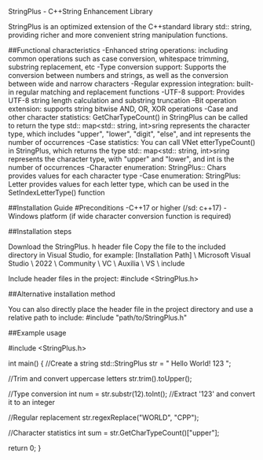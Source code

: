 StringPlus - C++String Enhancement Library

StringPlus is an optimized extension of the C++standard library std:: string, providing richer and more convenient string manipulation functions.



##Functional characteristics
-Enhanced string operations: including common operations such as case conversion, whitespace trimming, substring replacement, etc
-Type conversion support: Supports the conversion between numbers and strings, as well as the conversion between wide and narrow characters
-Regular expression integration: built-in regular matching and replacement functions
-UTF-8 support: Provides UTF-8 string length calculation and substring truncation
-Bit operation extension: supports string bitwise AND, OR, XOR operations
-Case and other character statistics: GetCharTypeCount() in StringPlus can be called to return the type std:: map<std:: string, int>sring represents the character type, which includes "upper", "lower", "digit", "else", and int represents the number of occurrences
-Case statistics: You can call VNet etterTypeCount() in StringPlus, which returns the type std:: map<std:: string, int>sring represents the character type, with "upper" and "lower", and int is the number of occurrences
-Character enumeration: StringPlus:: Chars provides values for each character type
-Case enumeration: StringPlus: Letter provides values for each letter type, which can be used in the SetIndexLetterType() function

##Installation Guide
#Preconditions
-C++17 or higher (/sd: c++17)
-Windows platform (if wide character conversion function is required)

##Installation steps

Download the StringPlus. h header file
Copy the file to the included directory in Visual Studio, for example:
[Installation Path] \ Microsoft Visual Studio \ 2022 \ Community \ VC \ Auxilia \ VS \ include

Include header files in the project:
#include <StringPlus.h>

##Alternative installation method

You can also directly place the header file in the project directory and use a relative path to include:
#include "path/to/StringPlus.h"

##Example usage

#include <StringPlus.h>

int main() {
//Create a string
std::StringPlus str = "  Hello World! 123 ";

//Trim and convert uppercase letters
str.trim().toUpper();

//Type conversion
int num = str.substr(12).toInt(); //Extract '123' and convert it to an integer
	
//Regular replacement
str.regexReplace("WORLD", "CPP");
	
//Character statistics
int sum = str.GetCharTypeCount()["upper"];

return 0;
}

